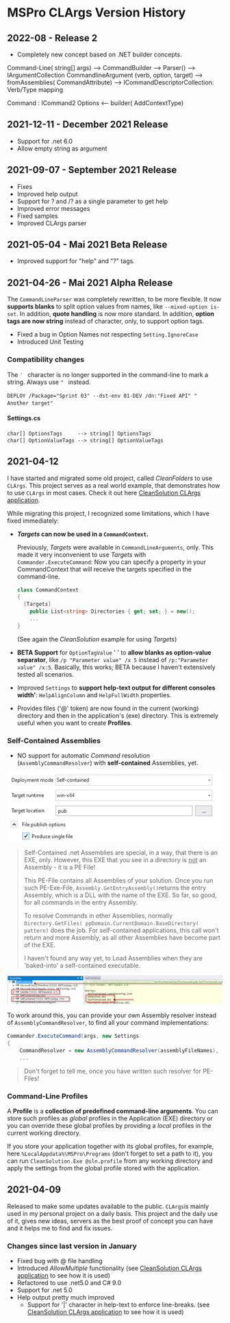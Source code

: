 # MSPro CLArgs Version History

## 2022-08  - Release 2

* Completely new concept based on .NET builder concepts.

Command-Line( string[] args)
--> CommandBuilder
    --> Parser() -->  IArgumentCollection
                      CommandlineArgument (verb, option, target)
    --> fromAssemblies( CommandAttribute)
        -->  ICommandDescriptorCollection: Verb/Type mapping
                
Command : ICommand2
    Options <-- builder( AddContextType)



## 2021-12-11 - December 2021 Release

* Support for .net 6.0
* Allow empty string as argument

## 2021-09-07 - September 2021 Release

* Fixes
* Improved help output
* Support for ? and /? as a single parameter to get help
* Improved error messages
* Fixed samples
* Improved CLArgs parser

## 2021-05-04 - Mai 2021 Beta Release

* Improved support for "help" and "?" tags.

## 2021-04-26 - Mai 2021 Alpha Release 

The `CommandLineParser` was completely rewritten, to be more flexible. It now **supports blanks** to split option values from names, like `--mixed-option is-set`.  In addition, **quote handling** is now more standard.  In addition, **option tags are now string** instead of character, only, to support option tags. 

* Fixed a bug in Option Names not respecting `Setting.IgnoreCase`
* Introduced Unit Testing

### Compatibility changes

The `' ` character is no longer supported in the command-line to mark a string. Always use `" ` instead.

`DEPLOY /Package="Sprint 03" --dst-env 01-DEV /dn:"Fixed API" "  Another target"`

#### Settings.cs

```
char[] OptionsTags     --> string[] OptionsTags
char[] OptionValueTags --> string[] OptionValueTags
```

## 2021-04-12

I have started and migrated some old project, called *CleanFolders* to use `CLArgs`. This project serves as a real world example, that demonstrates how to use `CLArgs` in most cases. Check it out here [CleanSolution CLArgs application](https://github.com/msc4266/CleanSolution).

While migrating this project, I recognized some limitations, which I have fixed immediately:

* ***Targets* can now be used in a `CommandContext`.**
  
  Previously, *Targets* were available in `CommandLineArguments`, only. This made it very inconvenient to use *Targets* with `Commander.ExecuteCommand`:
  Now you can specify a property in your CommandContext that will receive the targets specified in the command-line.
  
  ```csharp
  class CommandContext
  {
  	[Targets]
      public List<string> Directories { get; set; } = new();
      ...
  }
  ```
    (See again the *CleanSolution* example for using *Targets*)
  
* **BETA Support** for `OptionTagValue` '  ' to **allow blanks as option-value separator**, like `/p "Parameter value" /x 5` instead of `/p:"Parameter value" /x:5`.
  Basically, this works; BETA because I haven't extensively tested all scenarios.
  
* Improved `Settings` to **support help-text output for different consoles width'**: `HelpAlignColumn` and `HelpFullWidth` properties.

* Provides files ('@' token) are now found in the current (working) directory and then in the application's (exe) directory. This is extremely useful when you want to create **Profiles**.

### Self-Contained Assemblies

* NO support for automatic *Command* resolution (`AssemblyCommandResolver`) with **self-contained** Assemblies, yet.

![image-20210412144502887](README.assets/image-20210412144502887.png)

  > Self-Contained .net Assemblies are special, in a way, that there is an EXE, only. However, this EXE that you see in a directory is <u>not</u> an Assembly - it is a PE File! 
  >
  > This PE-File contains all Assemblies of your solution. Once you run such PE-Exe-File, `Assembly.GetEntryAssembly()`returns the entry Assembly, which is a DLL with the name of the EXE. So far, so good, for all commands in the entry Assembly.
  >
  > To resolve Commands in other Assemblies, normally `Directory.GetFiles( ppDomain.CurrentDomain.BaseDirectory( pattern)` does the job. For self-contained applications, this call won't return and more Assembly, as all other Assemblies have become part of the EXE.
  >
  > I haven't found any way yet, to Load Assemblies when they are 'baked-into' a self-contained executable.

![image-20210412144845517](README.assets/image-20210412144845517.png)

To work around this, you can provide your own Assembly resolver instead of `AssemblyCommandResolver`, to find all your command implementations:

```csharp
Commander.ExecuteCommand(args, new Settings
{
	CommandResolver = new AssemblyCommandResolver(assemblyFileNames),
    ...
```

> Don't forget to tell me, once you have written such resolver for PE-Files!

### Command-Line Profiles

A **Profile** is a **collection of predefined command-line arguments**. You can store such profiles as *global* profiles in the Application (EXE) directory or you can override these global profiles by providing a *local* profiles in the current working directory.

If you store your application together with its global profiles, for example, here
`%LocalAppdata%\MSPro\Programs` (don't forget to set a path to it), you can run `CleanSolution.Exe @sln.profile`  from any working directory and apply the settings from the global profile stored with the application.

## 2021-04-09

Released to make some updates available to the public. `CLArgs`is mainly used in my personal project on a daily basis. This project and the daily use of it, gives new ideas, servers as the best proof of concept you can have and it helps me to find and fix issues.

### Changes since last version in January

* Fixed bug with @ file handling
* Introduced *AllowMultiple* functionality
  (see [CleanSolution CLArgs application](https://github.com/msc4266/CleanSolution/blob/main/src/CleanSolution.Command/CommandContext.cs) to see how it is used)
* Refactored to use .net5.0 and C# 9.0
* Support for .net 5.0
* Help output pretty much improved
  * Support for '|' character in help-text to enforce line-breaks.
    (see [CleanSolution CLArgs application](https://github.com/msc4266/CleanSolution/blob/main/src/CleanSolution.Command/CommandContext.cs) to see how it is used)

